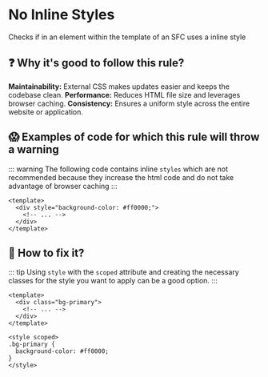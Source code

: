 # No Inline Styles

Checks if in an element within the template of an SFC uses a inline style 

## ❓ Why it's good to follow this rule?

**Maintainability:** External CSS makes updates easier and keeps the codebase clean.
**Performance:** Reduces HTML file size and leverages browser caching.
**Consistency:** Ensures a uniform style across the entire website or application.

## 😱 Examples of code for which this rule will throw a warning

::: warning
The following code contains inline `styles` which are not recommended because they increase the html code and do not take advantage of browser caching 
:::

```vue
<template>
  <div style="background-color: #ff0000;">
    <!-- ... -->
  </div>
</template>
```

## 🤩 How to fix it?

::: tip
Using `style` with the `scoped` attribute and creating the necessary classes for the style you want to apply can be a good option.
:::

```vue
<template>
  <div class="bg-primary">
    <!-- ... -->
  </div>
</template>

<style scoped>
.bg-primary {
  background-color: #ff0000;
}
</style>
```
